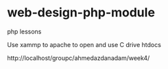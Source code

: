 # web-design-php-module
php lessons

Use xammp to apache
to open and use C drive htdocs

http://localhost/groupc/ahmedazdanadam/week4/
